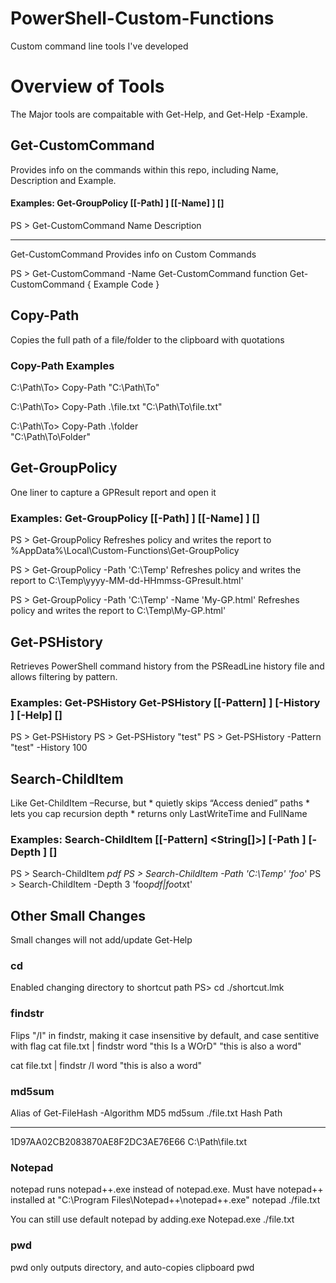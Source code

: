 # PowerShell-Custom-Functions
Custom command line tools I've developed


# Overview of Tools
The Major tools are compaitable with Get-Help, and Get-Help -Example. 

## Get-CustomCommand   
Provides info on the commands within this repo, including Name, Description and Example. 

#### Examples: Get-GroupPolicy [[-Path] <String>] [[-Name] <String>] [<CommonParameters>]

PS > Get-CustomCommand
Name                 Description
----                 -----------
Get-CustomCommand    Provides info on Custom Commands

PS > Get-CustomCommand -Name Get-CustomCommand
function Get-CustomCommand {
      Example Code
      }




## Copy-Path
Copies the full path of a file/folder to the clipboard with quotations 

### Copy-Path Examples
C:\Path\To> Copy-Path
"C:\Path\To"

C:\Path\To> Copy-Path .\file.txt
"C:\Path\To\file.txt"

C:\Path\To> Copy-Path .\folder\
"C:\Path\To\Folder"




## Get-GroupPolicy
One liner to capture a GPResult report and open it

### Examples: Get-GroupPolicy [[-Path] <String>] [[-Name] <String>] [<CommonParameters>]
PS > Get-GroupPolicy 
Refreshes policy and writes the report to %AppData%\Local\Custom-Functions\Get-GroupPolicy

PS > Get-GroupPolicy -Path 'C:\Temp\'
Refreshes policy and writes the report to C:\Temp\yyyy-MM-dd-HHmmss-GPresult.html'

PS > Get-GroupPolicy -Path 'C:\Temp\' -Name 'My-GP.html'
Refreshes policy and writes the report to C:\Temp\My-GP.html'



## Get-PSHistory
Retrieves PowerShell command history from the PSReadLine history file and allows filtering by pattern.

### Examples:  Get-PSHistory Get-PSHistory [[-Pattern] <String>] [-History <Int32>] [-Help] [<CommonParameters>]
PS > Get-PSHistory
PS > Get-PSHistory "test"
PS > Get-PSHistory -Pattern "test" -History 100


## Search-ChildItem    
Like Get-ChildItem –Recurse, but
    * quietly skips “Access denied” paths
    * lets you cap recursion depth
    * returns only LastWriteTime and FullName


### Examples: Search-ChildItem [[-Pattern] <String[]>] [-Path <String>] [-Depth <Int32>] [<CommonParameters>]
PS > Search-ChildItem  *pdf
PS > Search-ChildItem -Path 'C:\Temp' 'foo*'
PS > Search-ChildItem -Depth 3 'foo*pdf|foo*txt'




## Other Small Changes 
Small changes will not add/update Get-Help

### cd                  
Enabled changing directory to shortcut path
PS> cd ./shortcut.lmk

### findstr
Flips "/I" in findstr, making it case insensitive by default, and case sentitive with flag
cat file.txt | findstr word
"this Is a WOrD"
"this is also a word"

cat file.txt | findstr /I word
"this is also a word"



### md5sum
Alias of Get-FileHash -Algorithm MD5
md5sum ./file.txt
Hash                                Path
----                                ----
1D97AA02CB2083870AE8F2DC3AE76E66    C:\Path\file.txt

### Notepad
notepad runs notepad++.exe instead of notepad.exe. Must have notepad++ installed at "C:\Program Files\Notepad++\notepad++.exe"
notepad ./file.txt

You can still use default notepad by adding.exe
Notepad.exe ./file.txt

### pwd
pwd only outputs directory, and auto-copies clipboard
pwd



